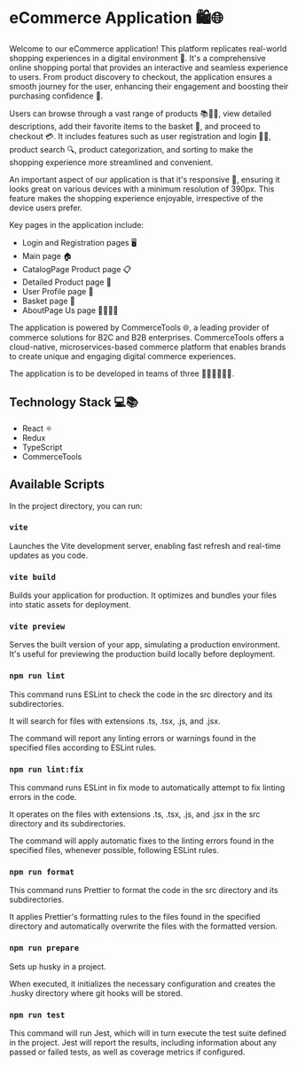 # eCommerce Application 🛍️🌐

Welcome to our eCommerce application! This platform replicates real-world shopping experiences in a digital environment 🏪. It's a comprehensive online shopping portal that provides an interactive and seamless experience to users. From product discovery to checkout, the application ensures a smooth journey for the user, enhancing their engagement and boosting their purchasing confidence 🚀.

Users can browse through a vast range of products 📚👗👟, view detailed descriptions, add their favorite items to the basket 🛒, and proceed to checkout 💳. It includes features such as user registration and login 📝🔐, product search 🔍, product categorization, and sorting to make the shopping experience more streamlined and convenient.

An important aspect of our application is that it's responsive 📲, ensuring it looks great on various devices with a minimum resolution of 390px. This feature makes the shopping experience enjoyable, irrespective of the device users prefer.

Key pages in the application include:

- Login and Registration pages 🖥️
- Main page 🏠
- CatalogPage Product page 📋
- Detailed Product page 🔎
- User Profile page 👤
- Basket page 🛒
- AboutPage Us page 🙋‍♂️🙋‍♀️

The application is powered by CommerceTools 🌐, a leading provider of commerce solutions for B2C and B2B enterprises. CommerceTools offers a cloud-native, microservices-based commerce platform that enables brands to create unique and engaging digital commerce experiences.

The application is to be developed in teams of three 👨‍💻👩‍💻👨‍💻.

## Technology Stack 💻📚

- React ⚛️
- Redux
- TypeScript
- CommerceTools

## Available Scripts

In the project directory, you can run:

### `vite`

Launches the Vite development server, enabling fast refresh and real-time updates as you code.

### `vite build`

Builds your application for production. It optimizes and bundles your files into static assets for deployment.

### `vite preview`

Serves the built version of your app, simulating a production environment. It's useful for previewing the production build locally before deployment.

### `npm run lint`

This command runs ESLint to check the code in the src directory and its subdirectories.

It will search for files with extensions .ts, .tsx, .js, and .jsx.

The command will report any linting errors or warnings found in the specified files according to ESLint rules.

### `npm run lint:fix`

This command runs ESLint in fix mode to automatically attempt to fix linting errors in the code.

It operates on the files with extensions .ts, .tsx, .js, and .jsx in the src directory and its subdirectories.

The command will apply automatic fixes to the linting errors found in the specified files, whenever possible, following ESLint rules.

### `npm run format`

This command runs Prettier to format the code in the src directory and its subdirectories.

It applies Prettier's formatting rules to the files found in the specified directory and automatically overwrite the files with the formatted version.

### `npm run prepare`

Sets up husky in a project.

When executed, it initializes the necessary configuration and creates the .husky directory where git hooks will be stored.

### `npm run test`

This command will run Jest, which will in turn execute the test suite defined in the project. Jest will report the results, including information about any passed or failed tests, as well as coverage metrics if configured.
